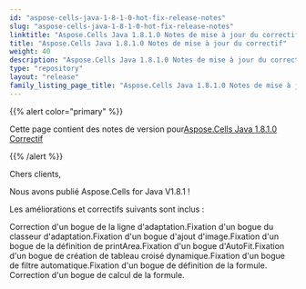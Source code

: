 ```yaml
---
id: "aspose-cells-java-1-8-1-0-hot-fix-release-notes"
slug: "aspose-cells-java-1-8-1-0-hot-fix-release-notes"
linktitle: "Aspose.Cells Java 1.8.1.0 Notes de mise à jour du correctif"
title: "Aspose.Cells Java 1.8.1.0 Notes de mise à jour du correctif"
weight: 40
description: "Aspose.Cells Java 1.8.1.0 Notes de mise à jour du correctif – the latest updates and fixes."
type: "repository"
layout: "release"
family_listing_page_title: "Aspose.Cells Java 1.8.1.0 Notes de mise à jour du correctif"
---
```

{{% alert color="primary" %}} 

 Cette page contient des notes de version pour[Aspose.Cells Java 1.8.1.0 Correctif](https://releases.aspose.com/cells/java/new-releases/aspose.cells-java-1.8.1.0-hot-fix/)

{{% /alert %}} 

 Chers clients,

 Nous avons publié Aspose.Cells for Java V1.8.1 !

 Les améliorations et correctifs suivants sont inclus :

Correction d'un bogue de la ligne d'adaptation.Fixation d'un bogue du classeur d'adaptation.Fixation d'un bogue d'ajout d'image.Fixation d'un bogue de la définition de printArea.Fixation d'un bogue d'AutoFit.Fixation d'un bogue de création de tableau croisé dynamique.Fixation d'un bogue de filtre automatique.Fixation d'un bogue de définition de la formule. Correction d'un bogue de calcul de la formule.
